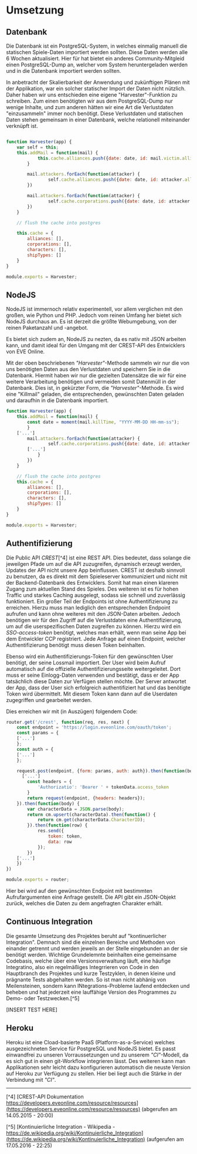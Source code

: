 # Umsetzung

## Datenbank

Die Datenbank ist ein PostgreSQL-System, in welches einmalig manuell die statischen Spiele-Daten importiert werden sollten. Diese Daten werden  alle 6 Wochen aktualisiert. Hier für hat bietet ein anderes Community-Mitgleid einen PostgreSQL-Dump an, welcher vom System heruntergeladen werden und in die Datenbank importiert werden sollten.

In anbetracht der Skalierbarkeit der Anwendung und zukünftigen Plänen mit der Applikation, war ein solcher statischer Import der Daten nicht nützlich.
Daher haben wir uns entschieden eine eigene "Harvester"-Funktion zu schreiben. Zum einen benötigten wir aus dem PostgreSQL-Dump nur wenige Inhalte, und zum anderen hätten wir eine Art die Verlustdaten "einzusammeln" immer noch benötigt.
Diese Verlustdaten und statischen Daten stehen gemeinsam in einer Datenbank, welche relationell miteinander verknüpft ist.


```javascript

function Harvester(app) {
	var self = this;
	this.addMail = function(mail) {
			this.cache.alliances.push({date: date, id: mail.victim.alliance.id, data: mail.victim.alliance});
		}

		mail.attackers.forEach(function(attacker) {
				self.cache.alliances.push({date: date, id: attacker.alliance.id, data: attacker.alliance});
		})

		mail.attackers.forEach(function(attacker) {
				self.cache.corporations.push({date: date, id: attacker.corporation.id, data: attacker.corporation});
		})
	}

	// flush the cache into postgres

	this.cache = {
		alliances: [],
		corporations: [],
		characters: [],
		shipTypes: []
	}
}

module.exports = Harvester;
```

## NodeJS

NodeJS ist immernoch relativ experimentell, vor allem verglichen mit den großen, wie Python und PHP. Jedoch vom reinen Umfang her bietet sich NodeJS durchaus an. Es ist derzeit die größte Webumgebung, von der reinen Paketanzahl und -angebot.

Es bietet sich zudem an, NodeJS zu nezten, da es nativ mit JSON arbeiten kann, und damit ideal für den Umgang mit der CREST-API des Entwicklers von EVE Online.

Mit der oben beschriebenen _"Harvester"_-Methode sammeln wir nur die von uns benötigten Daten aus den Verlustdaten und speichern Sie in die Datenbank.
Hiermit haben wir nur die gezielten Datensätze die wir für eine weitere Verarbeitung benötigen und vermeiden somit Datenmüll in der Datenbank.
Dies ist, in gekürzter Form, die _"Harvester"_-Methode.
Es wird eine "Killmail" geladen, die entsprechenden, gewünschten Daten geladen und daraufhin in die Datenbank importiert.
```javascript
function Harvester(app) {
	this.addMail = function(mail) {
		const date = moment(mail.killTime, "YYYY-MM-DD HH-mm-ss");
		}
    ['...']
		mail.attackers.forEach(function(attacker) {
				self.cache.corporations.push({date: date, id: attacker.corporation.id, data: attacker.corporation});
        ['...']
			}
		})
	}

	// flush the cache into postgres
	this.cache = {
		alliances: [],
		corporations: [],
		characters: [],
		shipTypes: []
	}
}

module.exports = Harvester;
```

## Authentifizierung

Die Public API _CREST_[^4] ist eine REST API. Dies bedeutet, dass solange die jeweilgen Pfade um auf die API zuzugreifen, dynamisch erzeugt werden, Updates der API nicht unsere App beinflussen.
CREST ist deshalb sinnvoll zu benutzen, da es direkt mit dem Spieleserver kommuniziert und nicht mit der Backend-Datenbank des Entwicklers. Somit hat man einen klareren Zugang zum aktuellen Stand des Spieles. Des weiteren ist es für hohen Traffic und starkes Caching ausgelegt, sodass sie schnell und zuverlässig funktioniert.
Ein großer Teil der Endpoints ist ohne Authentifizierung zu erreichen. Hierzu muss man lediglich den entsprechenden Endpoint aufrufen und kann ohne weiteres mit den JSON-Daten arbeiten.
Jedoch benötigen wir für den Zugriff auf die Verlustdaten eine Authentifizierung, um auf die userspezifischen Daten zugreifen zu können.
Hierzu wird ein _SSO-access-token_ benötigt, welches man erhält, wenn man seine App bei dem Entwickler CCP registriert. Jede Anfrage auf einen Endpoint, welcher Authentifizierung benötigt muss diesen Token beinhalten.

Ebenso wird ein Authentifizierungs-Token für den gewünschten User benötigt, der seine Lossmail importiert. Der User wird beim Aufruf automatisch auf die offizielle Authentifizierungsseite weitergeleitet. Dort muss er seine Einlogg-Daten verwenden und bestätigt, dass er der App tatsächlich diese Daten zur Verfügen stellen möchte.
Der Server antwortet der App, dass der User sich erfolgreich authentifiziert hat und das benötigte Token wird übermittelt. Mit diesem Token kann dann auf die Userdaten zugegriffen und gearbeitet werden.

Dies erreichen wir mit (in Auszügen) folgendem Code:

```javascript
router.get('/crest', function(req, res, next) {
	const endpoint = 'https://login.eveonline.com/oauth/token';
	const params = {
    ['...']
	};
	const auth = {
    ['...']
	};

	request.post(endpoint, {form: params, auth: auth}).then(function(body) {
      ['...']
		const headers = {
			'Authorizatio': 'Bearer ' + tokenData.access_token
		}
		return request(endpoint, {headers: headers});
	}).then(function(body) {
		var characterData = JSON.parse(body);
		return cm.upsert(characterData).then(function() {
			return cm.get(characterData.CharacterID);
		}).then(function(row) {
			res.send({
				token: token,
				data: row
			});
		})
    ['...']
	})
})

module.exports = router;
```
Hier bei wird auf den gewünschten Endpoint mit bestimmten Aufrufargumenten eine Anfrage gestellt. Die API gibt ein JSON-Objekt zurück, welches die Daten zu dem angefragten Charakter erhält.

## Continuous Integration

Die gesamte Umsetzung des Projektes beruht auf "kontinuerlicher Integration". Demnach sind die einzelnen Bereiche und Methoden von einander getrennt und werden jeweils an der Stelle eingebunden an der sie benötigt werden.
Wichtige Grundelemnte beinhalten eine gemeinsame Codebasis, welche über eine Versionsverwaltung läuft, eine häufige Integratino, also ein regelmäßiges Integrrieren von Code in den Hauptbranch des Projektes und kurze Testzyklen, in denen kleine und prägnante Tests abgehalten werden.
So ist man nicht abhänig von Meilensteinen, sondern kann INtegrations-Probleme laufend entdecken und beheben und hat jederzeit eine lauffähige Version des Programmes zu Demo- oder Testzwecken.[^5]

[INSERT TEST HERE]

## Heroku

Heroku ist eine Cload-basierte PaaS (Platform-as-a-Service) welches ausgezeichneten Service für PostgreSQL und NodeJS bietet. Es passt einwandfrei zu unseren Vorraussetzungen und zu unserem _"CI"_-Modell, da es sich gut in einen git-Workflow integrieren lässt. Des weiteren kann man Applikationen sehr leicht dazu konfigurieren automatisch die neuste Version auf Heroku zur Verfügung zu stellen. Hier bei liegt auch die Stärke in der Verbindung mit _"CI"_. 


---
[^4] [CREST-API Dokumentation https://developers.eveonline.com/resource/resources](https://developers.eveonline.com/resource/resources) (abgerufen am 14.05.2015 - 20:00)

[^5] [Kontinuierliche Integration - Wikipedia - https://de.wikipedia.org/wiki/Kontinuierliche_Integration](https://de.wikipedia.org/wiki/Kontinuierliche_Integration) (aufgerufen am 17.05.2016 - 22:25)

